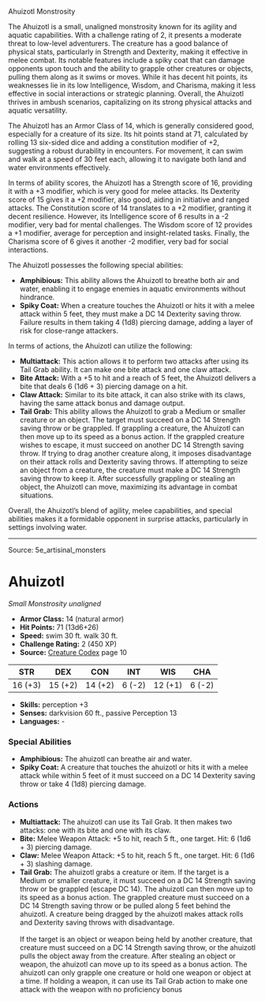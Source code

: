 <MonsterName/>Ahuizotl</MonsterName>
<CreatureType/>Monstrosity</CreatureType>

<summary>The Ahuizotl is a small, unaligned monstrosity known for its agility and aquatic capabilities. With a challenge rating of 2, it presents a moderate threat to low-level adventurers. The creature has a good balance of physical stats, particularly in Strength and Dexterity, making it effective in melee combat. Its notable features include a spiky coat that can damage opponents upon touch and the ability to grapple other creatures or objects, pulling them along as it swims or moves. While it has decent hit points, its weaknesses lie in its low Intelligence, Wisdom, and Charisma, making it less effective in social interactions or strategic planning. Overall, the Ahuizotl thrives in ambush scenarios, capitalizing on its strong physical attacks and aquatic versatility.</summary>

<detail>

The Ahuizotl has an Armor Class of 14, which is generally considered good, especially for a creature of its size. Its hit points stand at 71, calculated by rolling 13 six-sided dice and adding a constitution modifier of +2, suggesting a robust durability in encounters. For movement, it can swim and walk at a speed of 30 feet each, allowing it to navigate both land and water environments effectively.

In terms of ability scores, the Ahuizotl has a Strength score of 16, providing it with a +3 modifier, which is very good for melee attacks. Its Dexterity score of 15 gives it a +2 modifier, also good, aiding in initiative and ranged attacks. The Constitution score of 14 translates to a +2 modifier, granting it decent resilience. However, its Intelligence score of 6 results in a -2 modifier, very bad for mental challenges. The Wisdom score of 12 provides a +1 modifier, average for perception and insight-related tasks. Finally, the Charisma score of 6 gives it another -2 modifier, very bad for social interactions.

The Ahuizotl possesses the following special abilities: 

- **Amphibious:** This ability allows the Ahuizotl to breathe both air and water, enabling it to engage enemies in aquatic environments without hindrance.
- **Spiky Coat:** When a creature touches the Ahuizotl or hits it with a melee attack within 5 feet, they must make a DC 14 Dexterity saving throw. Failure results in them taking 4 (1d8) piercing damage, adding a layer of risk for close-range attackers.

In terms of actions, the Ahuizotl can utilize the following:

- **Multiattack:** This action allows it to perform two attacks after using its Tail Grab ability. It can make one bite attack and one claw attack.
- **Bite Attack:** With a +5 to hit and a reach of 5 feet, the Ahuizotl delivers a bite that deals 6 (1d6 + 3) piercing damage on a hit.
- **Claw Attack:** Similar to its bite attack, it can also strike with its claws, having the same attack bonus and damage output.
- **Tail Grab:** This ability allows the Ahuizotl to grab a Medium or smaller creature or an object. The target must succeed on a DC 14 Strength saving throw or be grappled. If grappling a creature, the Ahuizotl can then move up to its speed as a bonus action. If the grappled creature wishes to escape, it must succeed on another DC 14 Strength saving throw. If trying to drag another creature along, it imposes disadvantage on their attack rolls and Dexterity saving throws. If attempting to seize an object from a creature, the creature must make a DC 14 Strength saving throw to keep it. After successfully grappling or stealing an object, the Ahuizotl can move, maximizing its advantage in combat situations.

Overall, the Ahuizotl’s blend of agility, melee capabilities, and special abilities makes it a formidable opponent in surprise attacks, particularly in settings involving water.</detail>



---

Source: 5e_artisinal_monsters

# Ahuizotl

*Small* *Monstrosity* *unaligned*

- **Armor Class:** 14 (natural armor)
- **Hit Points:** 71 (13d6+26)
- **Speed:** swim 30 ft. walk 30 ft.
- **Challenge Rating:** 2 (450 XP)
- **Source:** [Creature Codex](https://koboldpress.com/kpstore/product/creature-codex-for-5th-edition-dnd) page 10

| STR | DEX | CON | INT | WIS | CHA |
| --- | --- | --- | --- | --- | --- |
| 16 (+3) | 15 (+2) | 14 (+2) | 6 (-2) | 12 (+1) | 6 (-2) |

- **Skills:** perception +3
- **Senses:** darkvision 60 ft., passive Perception 13
- **Languages:** -

### Special Abilities

- **Amphibious:** The ahuizotl can breathe air and water.
- **Spiky Coat:** A creature that touches the ahuizotl or hits it with a melee attack while within 5 feet of it must succeed on a DC 14 Dexterity saving throw or take 4 (1d8) piercing damage.

### Actions

- **Multiattack:** The ahuizotl can use its Tail Grab. It then makes two attacks: one with its bite and one with its claw.
- **Bite:** Melee Weapon Attack: +5 to hit, reach 5 ft., one target. Hit: 6 (1d6 + 3) piercing damage.
- **Claw:** Melee Weapon Attack: +5 to hit, reach 5 ft., one target. Hit: 6 (1d6 + 3) slashing damage.
- **Tail Grab:** The ahuizotl grabs a creature or item. If the target is a Medium or smaller creature, it must succeed on a DC 14 Strength saving throw or be grappled (escape DC 14). The ahuizotl can then move up to its speed as a bonus action. The grappled creature must succeed on a DC 14 Strength saving throw or be pulled along 5 feet behind the ahuizotl. A creature being dragged by the ahuizotl makes attack rolls and Dexterity saving throws with disadvantage.<br><br>If the target is an object or weapon being held by another creature, that creature must succeed on a DC 14 Strength saving throw, or the ahuizotl pulls the object away from the creature. After stealing an object or weapon, the ahuizotl can move up to its speed as a bonus action. The ahuizotl can only grapple one creature or hold one weapon or object at a time. If holding a weapon, it can use its Tail Grab action to make one attack with the weapon with no proficiency bonus




